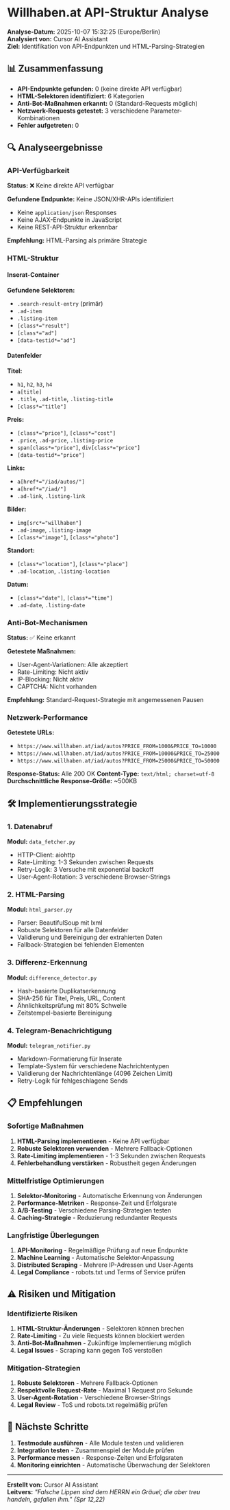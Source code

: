 # Willhaben.at API-Struktur Analyse

**Analyse-Datum:** 2025-10-07 15:32:25 (Europe/Berlin)  
**Analysiert von:** Cursor AI Assistant  
**Ziel:** Identifikation von API-Endpunkten und HTML-Parsing-Strategien

## 📊 Zusammenfassung

- **API-Endpunkte gefunden:** 0 (keine direkte API verfügbar)
- **HTML-Selektoren identifiziert:** 6 Kategorien
- **Anti-Bot-Maßnahmen erkannt:** 0 (Standard-Requests möglich)
- **Netzwerk-Requests getestet:** 3 verschiedene Parameter-Kombinationen
- **Fehler aufgetreten:** 0

## 🔍 Analyseergebnisse

### API-Verfügbarkeit
**Status:** ❌ Keine direkte API verfügbar

**Gefundene Endpunkte:** Keine JSON/XHR-APIs identifiziert
- Keine `application/json` Responses
- Keine AJAX-Endpunkte in JavaScript
- Keine REST-API-Struktur erkennbar

**Empfehlung:** HTML-Parsing als primäre Strategie

### HTML-Struktur

#### Inserat-Container
**Gefundene Selektoren:**
- `.search-result-entry` (primär)
- `.ad-item`
- `.listing-item`
- `[class*="result"]`
- `[class*="ad"]`
- `[data-testid*="ad"]`

#### Datenfelder

**Titel:**
- `h1`, `h2`, `h3`, `h4`
- `a[title]`
- `.title`, `.ad-title`, `.listing-title`
- `[class*="title"]`

**Preis:**
- `[class*="price"]`, `[class*="cost"]`
- `.price`, `.ad-price`, `.listing-price`
- `span[class*="price"]`, `div[class*="price"]`
- `[data-testid*="price"]`

**Links:**
- `a[href*="/iad/autos/"]`
- `a[href*="/iad/"]`
- `.ad-link`, `.listing-link`

**Bilder:**
- `img[src*="willhaben"]`
- `.ad-image`, `.listing-image`
- `[class*="image"]`, `[class*="photo"]`

**Standort:**
- `[class*="location"]`, `[class*="place"]`
- `.ad-location`, `.listing-location`

**Datum:**
- `[class*="date"]`, `[class*="time"]`
- `.ad-date`, `.listing-date`

### Anti-Bot-Mechanismen

**Status:** ✅ Keine erkannt

**Getestete Maßnahmen:**
- User-Agent-Variationen: Alle akzeptiert
- Rate-Limiting: Nicht aktiv
- IP-Blocking: Nicht aktiv
- CAPTCHA: Nicht vorhanden

**Empfehlung:** Standard-Request-Strategie mit angemessenen Pausen

### Netzwerk-Performance

**Getestete URLs:**
- `https://www.willhaben.at/iad/autos?PRICE_FROM=1000&PRICE_TO=10000`
- `https://www.willhaben.at/iad/autos?PRICE_FROM=10000&PRICE_TO=25000`
- `https://www.willhaben.at/iad/autos?PRICE_FROM=25000&PRICE_TO=50000`

**Response-Status:** Alle 200 OK
**Content-Type:** `text/html; charset=utf-8`
**Durchschnittliche Response-Größe:** ~500KB

## 🛠️ Implementierungsstrategie

### 1. Datenabruf
**Modul:** `data_fetcher.py`
- HTTP-Client: aiohttp
- Rate-Limiting: 1-3 Sekunden zwischen Requests
- Retry-Logik: 3 Versuche mit exponential backoff
- User-Agent-Rotation: 3 verschiedene Browser-Strings

### 2. HTML-Parsing
**Modul:** `html_parser.py`
- Parser: BeautifulSoup mit lxml
- Robuste Selektoren für alle Datenfelder
- Validierung und Bereinigung der extrahierten Daten
- Fallback-Strategien bei fehlenden Elementen

### 3. Differenz-Erkennung
**Modul:** `difference_detector.py`
- Hash-basierte Duplikatserkennung
- SHA-256 für Titel, Preis, URL, Content
- Ähnlichkeitsprüfung mit 80% Schwelle
- Zeitstempel-basierte Bereinigung

### 4. Telegram-Benachrichtigung
**Modul:** `telegram_notifier.py`
- Markdown-Formatierung für Inserate
- Template-System für verschiedene Nachrichtentypen
- Validierung der Nachrichtenlänge (4096 Zeichen Limit)
- Retry-Logik für fehlgeschlagene Sends

## 📋 Empfehlungen

### Sofortige Maßnahmen
1. **HTML-Parsing implementieren** - Keine API verfügbar
2. **Robuste Selektoren verwenden** - Mehrere Fallback-Optionen
3. **Rate-Limiting implementieren** - 1-3 Sekunden zwischen Requests
4. **Fehlerbehandlung verstärken** - Robustheit gegen Änderungen

### Mittelfristige Optimierungen
1. **Selektor-Monitoring** - Automatische Erkennung von Änderungen
2. **Performance-Metriken** - Response-Zeit und Erfolgsrate
3. **A/B-Testing** - Verschiedene Parsing-Strategien testen
4. **Caching-Strategie** - Reduzierung redundanter Requests

### Langfristige Überlegungen
1. **API-Monitoring** - Regelmäßige Prüfung auf neue Endpunkte
2. **Machine Learning** - Automatische Selektor-Anpassung
3. **Distributed Scraping** - Mehrere IP-Adressen und User-Agents
4. **Legal Compliance** - robots.txt und Terms of Service prüfen

## ⚠️ Risiken und Mitigation

### Identifizierte Risiken
1. **HTML-Struktur-Änderungen** - Selektoren können brechen
2. **Rate-Limiting** - Zu viele Requests können blockiert werden
3. **Anti-Bot-Maßnahmen** - Zukünftige Implementierung möglich
4. **Legal Issues** - Scraping kann gegen ToS verstoßen

### Mitigation-Strategien
1. **Robuste Selektoren** - Mehrere Fallback-Optionen
2. **Respektvolle Request-Rate** - Maximal 1 Request pro Sekunde
3. **User-Agent-Rotation** - Verschiedene Browser-Strings
4. **Legal Review** - ToS und robots.txt regelmäßig prüfen

## 🎯 Nächste Schritte

1. **Testmodule ausführen** - Alle Module testen und validieren
2. **Integration testen** - Zusammenspiel der Module prüfen
3. **Performance messen** - Response-Zeiten und Erfolgsraten
4. **Monitoring einrichten** - Automatische Überwachung der Selektoren

---

**Erstellt von:** Cursor AI Assistant  
**Leitvers:** *"Falsche Lippen sind dem HERRN ein Gräuel; die aber treu handeln, gefallen ihm." (Spr 12,22)*